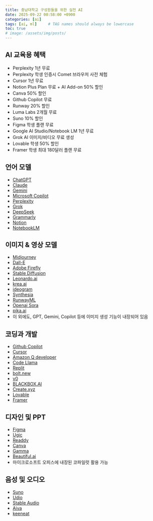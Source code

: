 ```yaml
---
title: 충남대학교 구성원들을 위한 실전 AI
date: 2025-09-22 00:58:00 +0900
categories: [ai]
tags: [ai, ml]     # TAG names should always be lowercase
toc: true
# image: /assets/img/posts/
---
```



## AI 교육용 혜택
- Perplexity 1년 무료
- Perplexity 학생 인증시 Comet 브라우저 사전 체험
- Cursor 1년 무료
- Notion Plus Plan 무료 + AI Add-on 50% 할인
- Canva 50% 할인
- Github Copilot 무료
- Runway 20% 할인
- Luma Labs 2개월 무료
- Suno 10% 할인
- Figma 학생 플랜 무료
- Google AI Studio/Notebook LM 1년 무료
- Grok AI 이미지/비디오 무료 생성
- Lovable 학생 50% 할인
- Framer 학생 최대 180달러 플랜 무료


## 언어 모델
- [ChatGPT](https://chatgpt.com/)
- [Claude](https://claude.ai/)
- [Gemini](https://gemini.google.com/) 
- [Microsoft Copilot](https://copilot.microsoft.com/)
- [Perplexity](https://www.perplexity.ai/)
- [Grok](https://grok.com/)
- [DeepSeek](https://deepseek.ai/)
- [Grammarly](https://www.grammarly.com/)
- [Notion](https://notion.so/)
- [NotebookLM](https://notebooklm.google.com/)

## 이미지 & 영상 모델
- [Midjourney](https://www.midjourney.com/home)
- [Dall-E](https://openai.com/ko-KR/index/dall-e-3/) 
- [Adobe Firefly](https://www.adobe.com/kr/products/firefly/)
- [Stable Diffusion](https://stablediffusionweb.com/ko)
- [Leonardo.ai](https://leonardo.ai/)
- [krea.ai](https://www.krea.ai/)
- [ideogram](https://ideogram.ai/)
- [Synthesia](https://www.synthesia.io/)
- [RunwayML](https://runwayml.com/)
- [Openai Sora](https://sora.chatgpt.com/)
- [pika.ai](https://pika.art/login)
- 이 외에도, GPT, Gemini, Copilot 등에 이미지 생성 기능이 내장되어 있음

## 코딩과 개발
- [Github Copilot](https://github.com/features/copilot)
- [Cursor](https://cursor.com/)
- [Amazon Q developer](https://aws.amazon.com/ko/q/developer/)
- [Code Llama](https://codellama.dev/)
- [Replit](https://replit.com/)
- [bolt.new](https://bolt.new/)
- [v0](https://v0.app/)
- [BLACKBOX.AI](https://www.blackbox.ai/)
- [Create.xyz](https://www.create.xyz/)
- [Lovable](https://lovable.dev/)
- [Framer](https://www.framer.com/)

## 디자인 및 PPT
- [Figma](https://www.figma.com/)
- [Ugic](https://ugic.ai/home)
- [Readdy](https://creatie.ai/)
- [Canva](https://www.canva.com/ko_kr/)
- [Gamma](https://gamma.app/ko)
- [Beautiful.ai](https://www.beautiful.ai/)
- 마이크로소프트 오피스에 내장된 코파일럿 활용 가능

## 음성 및 오디오
- [Suno](https://suno.com/home)
- [Udio](https://www.udio.com/)
- [Stable Audio](https://stableaudio.com/)
- [Aiva](https://www.aiva.ai/)
- [keeneat](https://keeneat.com/)


